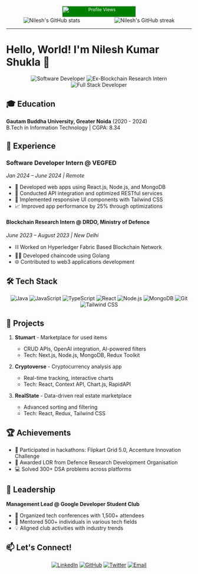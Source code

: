 <div align="center">
  <img src="https://komarev.com/ghpvc/?username=nileshshukla3011&color=green" alt="Profile Views" style="background-color: green; color: white; width: 200px; height: 30px; font-size: 12px; "/>
</div>

<div align="center" style="display: flex; justify-content: space-around;">
    <img src="https://github-readme-stats.vercel.app/api?username=nileshshukla3011&show_icons=true&theme=radical" alt="Nilesh's GitHub stats"/>
    <img src="https://github-readme-streak-stats.herokuapp.com/?user=nileshshukla3011&theme=dark" alt="Nilesh's GitHub streak"/>
</div>

---
# Hello, World! I'm Nilesh Kumar Shukla 👋
<div align="center">
  <img src="https://img.shields.io/badge/Software%20Developer-blue?style=for-the-badge" alt="Software Developer"/>
  <img src="https://img.shields.io/badge/Ex--Blockchain%20Research%20Intern-orange?style=for-the-badge" alt="Ex-Blockchain Research Intern"/>
  <img src="https://img.shields.io/badge/Full%20Stack-Developer-green?style=for-the-badge" alt="Full Stack Developer"/>
</div>


## 🎓 Education

**Gautam Buddha University, Greater Noida** (2020 - 2024)  
B.Tech in Information Technology | CGPA: 8.34

## 💼 Experience

### Software Developer Intern @ VEGFED
*Jan 2024 – June 2024 | Remote*
- 🚀 Developed web apps using React.js, Node.js, and MongoDB
- 🔗 Conducted API integration and optimized RESTful services
- 🎨 Implemented responsive UI components with Tailwind CSS
- 📈 Improved app performance by 25% through optimizations


#### Blockchain Research Intern @ DRDO, Ministry of Defence
*June 2023 – August 2023 | New Delhi*

- ⛓️ Worked on Hyperledger Fabric Based Blockchain Network
- 👨‍💻 Developed chaincode using Golang
- 🌐 Contributed to web3 applications development


## 🛠️ Tech Stack

<div align="center">

![Java](https://img.shields.io/badge/-Java-007396?style=flat-square&logo=java&logoColor=white)
![JavaScript](https://img.shields.io/badge/-JavaScript-F7DF1E?style=flat-square&logo=javascript&logoColor=black)
![TypeScript](https://img.shields.io/badge/-TypeScript-3178C6?style=flat-square&logo=typescript&logoColor=white)
![React](https://img.shields.io/badge/-React-61DAFB?style=flat-square&logo=react&logoColor=black)
![Node.js](https://img.shields.io/badge/-Node.js-339933?style=flat-square&logo=node.js&logoColor=white)
![MongoDB](https://img.shields.io/badge/-MongoDB-47A248?style=flat-square&logo=mongodb&logoColor=white)
![Git](https://img.shields.io/badge/-Git-F05032?style=flat-square&logo=git&logoColor=white)
![Tailwind CSS](https://img.shields.io/badge/-Tailwind%20CSS-38B2AC?style=flat-square&logo=tailwind-css&logoColor=white)

</div>

## 🚀 Projects

1. **Stumart** - Marketplace for used items 
   - CRUD APIs, OpenAI integration, AI-powered filters
   - Tech: Next.js, Node.js, MongoDB, Redux Toolkit

2. **Cryptoverse** - Cryptocurrency analysis app
   - Real-time tracking, interactive charts
   - Tech: React, Context API, Chart.js, RapidAPI

3. **RealState** - Data-driven real estate marketplace
   - Advanced sorting and filtering
   - Tech: React, Redux, Tailwind CSS

## 🏆 Achievements

- 🥇 Participated in hackathons: Flipkart Grid 5.0, Accenture Innovation Challenge
- 📜 Awarded LOR from Defence Research Development Organisation
- 💻 Solved 300+ DSA problems across platforms

## 🌟 Leadership

**Management Lead @ Google Developer Student Club**
- 🎤 Organized tech conferences with 1,500+ attendees
- 🤝 Mentored 500+ individuals in various tech fields
- 💡 Aligned club activities with industry trends

## 📫 Let's Connect!

<div align="center">

[![LinkedIn](https://img.shields.io/badge/LinkedIn-0077B5?style=for-the-badge&logo=linkedin&logoColor=white)](https://www.linkedin.com/in/nileshshukla47/)
[![GitHub](https://img.shields.io/badge/GitHub-100000?style=for-the-badge&logo=github&logoColor=white)](https://github.com/nileshshukla30)
[![Twitter](https://img.shields.io/badge/Twitter-1DA1F2?style=for-the-badge&logo=twitter&logoColor=white)](https://twitter.com/nileshshukla30)
[![Email](https://img.shields.io/badge/Email-D14836?style=for-the-badge&logo=gmail&logoColor=white)](mailto:nilesh.shukla47@gmail.com)

</div>



